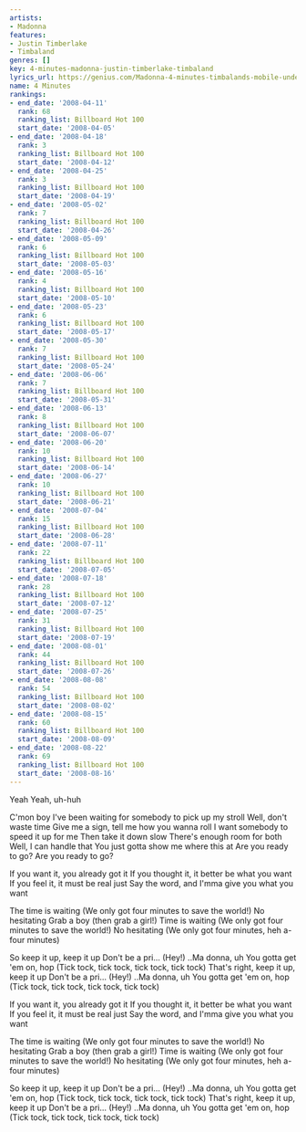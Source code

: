 ```yaml
---
artists:
- Madonna
features:
- Justin Timberlake
- Timbaland
genres: []
key: 4-minutes-madonna-justin-timberlake-timbaland
lyrics_url: https://genius.com/Madonna-4-minutes-timbalands-mobile-underground-remix-lyrics
name: 4 Minutes
rankings:
- end_date: '2008-04-11'
  rank: 68
  ranking_list: Billboard Hot 100
  start_date: '2008-04-05'
- end_date: '2008-04-18'
  rank: 3
  ranking_list: Billboard Hot 100
  start_date: '2008-04-12'
- end_date: '2008-04-25'
  rank: 3
  ranking_list: Billboard Hot 100
  start_date: '2008-04-19'
- end_date: '2008-05-02'
  rank: 7
  ranking_list: Billboard Hot 100
  start_date: '2008-04-26'
- end_date: '2008-05-09'
  rank: 6
  ranking_list: Billboard Hot 100
  start_date: '2008-05-03'
- end_date: '2008-05-16'
  rank: 4
  ranking_list: Billboard Hot 100
  start_date: '2008-05-10'
- end_date: '2008-05-23'
  rank: 6
  ranking_list: Billboard Hot 100
  start_date: '2008-05-17'
- end_date: '2008-05-30'
  rank: 7
  ranking_list: Billboard Hot 100
  start_date: '2008-05-24'
- end_date: '2008-06-06'
  rank: 7
  ranking_list: Billboard Hot 100
  start_date: '2008-05-31'
- end_date: '2008-06-13'
  rank: 8
  ranking_list: Billboard Hot 100
  start_date: '2008-06-07'
- end_date: '2008-06-20'
  rank: 10
  ranking_list: Billboard Hot 100
  start_date: '2008-06-14'
- end_date: '2008-06-27'
  rank: 10
  ranking_list: Billboard Hot 100
  start_date: '2008-06-21'
- end_date: '2008-07-04'
  rank: 15
  ranking_list: Billboard Hot 100
  start_date: '2008-06-28'
- end_date: '2008-07-11'
  rank: 22
  ranking_list: Billboard Hot 100
  start_date: '2008-07-05'
- end_date: '2008-07-18'
  rank: 28
  ranking_list: Billboard Hot 100
  start_date: '2008-07-12'
- end_date: '2008-07-25'
  rank: 31
  ranking_list: Billboard Hot 100
  start_date: '2008-07-19'
- end_date: '2008-08-01'
  rank: 44
  ranking_list: Billboard Hot 100
  start_date: '2008-07-26'
- end_date: '2008-08-08'
  rank: 54
  ranking_list: Billboard Hot 100
  start_date: '2008-08-02'
- end_date: '2008-08-15'
  rank: 60
  ranking_list: Billboard Hot 100
  start_date: '2008-08-09'
- end_date: '2008-08-22'
  rank: 69
  ranking_list: Billboard Hot 100
  start_date: '2008-08-16'
---
```

Yeah
Yeah, uh-huh


C'mon boy
I've been waiting for somebody to pick up my stroll
Well, don't waste time
Give me a sign, tell me how you wanna roll
I want somebody to speed it up for me
Then take it down slow
There's enough room for both
Well, I can handle that
You just gotta show me where this at
Are you ready to go?
Are you ready to go?


If you want it, you already got it
If you thought it, it better be what you want
If you feel it, it must be real just
Say the word, and I'mma give you what you want


The time is waiting
(We only got four minutes to save the world!)
No hesitating
Grab a boy (then grab a girl!)
Time is waiting
(We only got four minutes to save the world!)
No hesitating
(We only got four minutes, heh a-four minutes)


So keep it up, keep it up
Don't be a pri... (Hey!) ..Ma donna, uh
You gotta get 'em on, hop
(Tick tock, tick tock, tick tock, tick tock)
That's right, keep it up, keep it up
Don't be a pri... (Hey!) ..Ma donna, uh
You gotta get 'em on, hop
(Tick tock, tick tock, tick tock, tick tock)

If you want it, you already got it
If you thought it, it better be what you want
If you feel it, it must be real just
Say the word, and I'mma give you what you want


The time is waiting
(We only got four minutes to save the world!)
No hesitating
Grab a boy (then grab a girl!)
Time is waiting
(We only got four minutes to save the world!)
No hesitating
(We only got four minutes, heh a-four minutes)


So keep it up, keep it up
Don't be a pri... (Hey!) ..Ma donna, uh
You gotta get 'em on, hop
(Tick tock, tick tock, tick tock, tick tock)
That's right, keep it up, keep it up
Don't be a pri... (Hey!) ..Ma donna, uh
You gotta get 'em on, hop
(Tick tock, tick tock, tick tock, tick tock)
